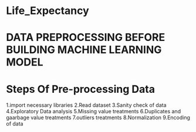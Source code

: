 # Life_Expectancy
#   DATA PREPROCESSING BEFORE BUILDING MACHINE LEARNING MODEL
# Steps Of Pre-processing Data
1.import necessary libraries
2.Read dataset
3.Sanity check of data
4.Exploratory Data analysis
5.Missing value treatments
6.Duplicates and gaarbage value treatments
7.outliers treatments
8.Normalization
9.Encoding of data

